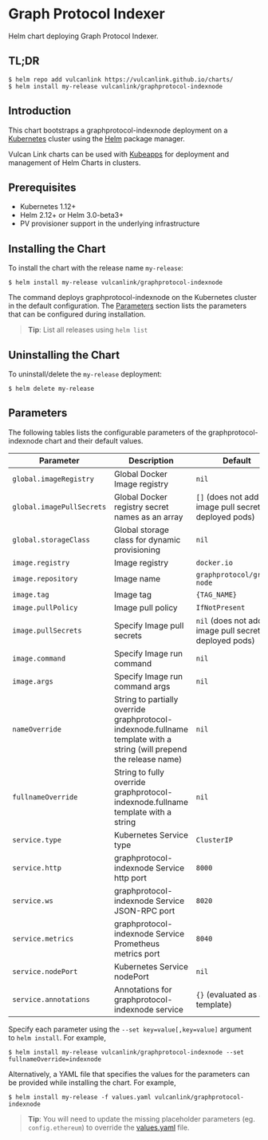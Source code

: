 # Graph Protocol Indexer
Helm chart deploying Graph Protocol Indexer.

## TL;DR

```console
$ helm repo add vulcanlink https://vulcanlink.github.io/charts/
$ helm install my-release vulcanlink/graphprotocol-indexnode
```

## Introduction

This chart bootstraps a graphprotocol-indexnode deployment on a [Kubernetes](http://kubernetes.io) cluster using the [Helm](https://helm.sh) package manager.

Vulcan Link charts can be used with [Kubeapps](https://kubeapps.com/) for deployment and management of Helm Charts in clusters. 

## Prerequisites

- Kubernetes 1.12+
- Helm 2.12+ or Helm 3.0-beta3+
- PV provisioner support in the underlying infrastructure

## Installing the Chart
To install the chart with the release name `my-release`:

```console
$ helm install my-release vulcanlink/graphprotocol-indexnode
```

The command deploys graphprotocol-indexnode on the Kubernetes cluster in the default configuration. The [Parameters](#parameters) section lists the parameters that can be configured during installation.

> **Tip**: List all releases using `helm list`

## Uninstalling the Chart

To uninstall/delete the `my-release` deployment:

```console
$ helm delete my-release
```

## Parameters

The following tables lists the configurable parameters of the graphprotocol-indexnode chart and their default values.

|                   Parameter                   |                                                                                Description                                                                                |                            Default                            |
|-----------------------------------------------|---------------------------------------------------------------------------------------------------------------------------------------------------------------------------|---------------------------------------------------------------|
| `global.imageRegistry`                        | Global Docker Image registry                                                                                                                                              | `nil`                                                         |
| `global.imagePullSecrets`                     | Global Docker registry secret names as an array                                                                                                                           | `[]` (does not add image pull secrets to deployed pods)       |
| `global.storageClass`                         | Global storage class for dynamic provisioning                                                                                                                             | `nil`                                                         |
| `image.registry`                              | Image registry                                                                                                                                                            | `docker.io`                                                   |
| `image.repository`                            | Image name                                                                                                                                                                | `graphprotocol/graph-node`                                          |
| `image.tag`                                   | Image tag                                                                                                                                                                 | `{TAG_NAME}`                                                  |
| `image.pullPolicy`                            | Image pull policy                                                                                                                                                         | `IfNotPresent`                                                |
| `image.pullSecrets`                           | Specify Image pull secrets                                                                                                                                                | `nil` (does not add image pull secrets to deployed pods)      |
| `image.command`                               | Specify Image run command                                                                                                                                       | `nil`                                                    |
| `image.args`                                  | Specify Image run command args                                                                                                                                  | `nil` |                                                      |
| `nameOverride`                                | String to partially override graphprotocol-indexnode.fullname template with a string (will prepend the release name)                                                                   | `nil`                                                         |
| `fullnameOverride`                            | String to fully override graphprotocol-indexnode.fullname template with a string                                                                                                       | `nil`                                                         |
| `service.type`                                | Kubernetes Service type                                                                                                                                                   | `ClusterIP`                                                   |
| `service.http`                                | graphprotocol-indexnode Service http port                                                                                                                                           | `8000`                                                        |
| `service.ws`                                  | graphprotocol-indexnode Service JSON-RPC port                                                                                                                                      | `8020`                                                        |
| `service.metrics`                                  | graphprotocol-indexnode Service Prometheus metrics port                                                                                                                                      | `8040`                                                        |
| `service.nodePort`                            | Kubernetes Service nodePort                                                                                                                                               | `nil`                                                         |
| `service.annotations`                         | Annotations for graphprotocol-indexnode service                                                                                                                                              | `{}` (evaluated as a template)                                |

Specify each parameter using the `--set key=value[,key=value]` argument to `helm install`. For example,

```console
$ helm install my-release vulcanlink/graphprotocol-indexnode --set fullnameOverride=indexnode
```

Alternatively, a YAML file that specifies the values for the parameters can be provided while installing the chart. For example,

```console
$ helm install my-release -f values.yaml vulcanlink/graphprotocol-indexnode
```

> **Tip**: You will need to update the missing placeholder parameters (eg. `config.ethereum`) to override the [values.yaml](values.yaml) file.